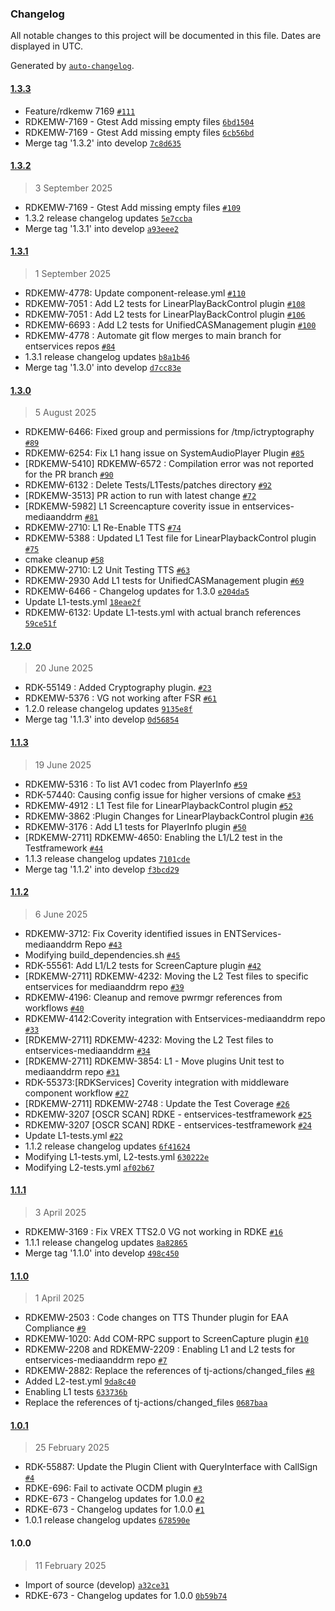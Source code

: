 ### Changelog

All notable changes to this project will be documented in this file. Dates are displayed in UTC.

Generated by [`auto-changelog`](https://github.com/CookPete/auto-changelog).

#### [1.3.3](https://github.com/rdkcentral/entservices-mediaanddrm/compare/1.3.2...1.3.3)

- Feature/rdkemw 7169 [`#111`](https://github.com/rdkcentral/entservices-mediaanddrm/pull/111)
- RDKEMW-7169 - Gtest Add missing empty files [`6bd1504`](https://github.com/rdkcentral/entservices-mediaanddrm/commit/6bd1504d7c104fd3686a8a912169c0d73fa5186e)
- RDKEMW-7169 - Gtest Add missing empty files [`6cb56bd`](https://github.com/rdkcentral/entservices-mediaanddrm/commit/6cb56bdc1abed535c07c5c7e9f9dfbd4ccb81f6a)
- Merge tag '1.3.2' into develop [`7c8d635`](https://github.com/rdkcentral/entservices-mediaanddrm/commit/7c8d635218249661cf974489a966bc3301a47a12)

#### [1.3.2](https://github.com/rdkcentral/entservices-mediaanddrm/compare/1.3.1...1.3.2)

> 3 September 2025

- RDKEMW-7169 - Gtest Add missing empty files [`#109`](https://github.com/rdkcentral/entservices-mediaanddrm/pull/109)
- 1.3.2 release changelog updates [`5e7ccba`](https://github.com/rdkcentral/entservices-mediaanddrm/commit/5e7ccba72034042113f0d1a8e3e10455e3cb4263)
- Merge tag '1.3.1' into develop [`a93eee2`](https://github.com/rdkcentral/entservices-mediaanddrm/commit/a93eee26bb8cb3f6f3d60bd4ca8fb55fe6fa205f)

#### [1.3.1](https://github.com/rdkcentral/entservices-mediaanddrm/compare/1.3.0...1.3.1)

> 1 September 2025

- RDKEMW-4778: Update component-release.yml [`#110`](https://github.com/rdkcentral/entservices-mediaanddrm/pull/110)
- RDKEMW-7051 : Add L2 tests for LinearPlayBackControl plugin [`#108`](https://github.com/rdkcentral/entservices-mediaanddrm/pull/108)
- RDKEMW-7051 : Add L2 tests for LinearPlayBackControl plugin [`#106`](https://github.com/rdkcentral/entservices-mediaanddrm/pull/106)
- RDKEMW-6693 : Add L2 tests for UnifiedCASManagement plugin [`#100`](https://github.com/rdkcentral/entservices-mediaanddrm/pull/100)
- RDKEMW-4778 : Automate git flow merges to main branch for entservices repos [`#84`](https://github.com/rdkcentral/entservices-mediaanddrm/pull/84)
- 1.3.1 release changelog updates [`b8a1b46`](https://github.com/rdkcentral/entservices-mediaanddrm/commit/b8a1b4661cb763fcc8ad6547cd2bab22b88a20d9)
- Merge tag '1.3.0' into develop [`d7cc83e`](https://github.com/rdkcentral/entservices-mediaanddrm/commit/d7cc83efe59f0ccd1496e99f2cde61a1605a2caf)

#### [1.3.0](https://github.com/rdkcentral/entservices-mediaanddrm/compare/1.2.0...1.3.0)

> 5 August 2025

- RDKEMW-6466: Fixed group and permissions for /tmp/ictryptography [`#89`](https://github.com/rdkcentral/entservices-mediaanddrm/pull/89)
- RDKEMW-6254: Fix L1 hang issue on SystemAudioPlayer Plugin [`#85`](https://github.com/rdkcentral/entservices-mediaanddrm/pull/85)
- [RDKEMW-5410] RDKEMW-6572 : Compilation error was not reported for the PR branch [`#90`](https://github.com/rdkcentral/entservices-mediaanddrm/pull/90)
- RDKEMW-6132 : Delete Tests/L1Tests/patches directory [`#92`](https://github.com/rdkcentral/entservices-mediaanddrm/pull/92)
- [RDKEMW-3513] PR action to run with latest change [`#72`](https://github.com/rdkcentral/entservices-mediaanddrm/pull/72)
- [RDKEMW-5982] L1 Screencapture coverity issue in entservices-mediaanddrm [`#81`](https://github.com/rdkcentral/entservices-mediaanddrm/pull/81)
- RDKEMW-2710: L1 Re-Enable TTS [`#74`](https://github.com/rdkcentral/entservices-mediaanddrm/pull/74)
- RDKEMW-5388 : Updated L1 Test file for LinearPlaybackControl plugin [`#75`](https://github.com/rdkcentral/entservices-mediaanddrm/pull/75)
- cmake cleanup [`#58`](https://github.com/rdkcentral/entservices-mediaanddrm/pull/58)
- RDKEMW-2710: L2 Unit Testing TTS [`#63`](https://github.com/rdkcentral/entservices-mediaanddrm/pull/63)
- RDKEMW-2930 Add L1 tests for UnifiedCASManagement plugin [`#69`](https://github.com/rdkcentral/entservices-mediaanddrm/pull/69)
- RDKEMW-6466 - Changelog updates for 1.3.0 [`e204da5`](https://github.com/rdkcentral/entservices-mediaanddrm/commit/e204da54e2df974a04919b8ae1e2e9f1bc4536f0)
- Update L1-tests.yml [`18eae2f`](https://github.com/rdkcentral/entservices-mediaanddrm/commit/18eae2fa061ea824c57ec2346eb60036c7a7c6ac)
- RDKEMW-6132: Update L1-tests.yml with actual branch references [`59ce51f`](https://github.com/rdkcentral/entservices-mediaanddrm/commit/59ce51f3a1b8f0c64ab51144493b0deda0c9d5da)

#### [1.2.0](https://github.com/rdkcentral/entservices-mediaanddrm/compare/1.1.3...1.2.0)

> 20 June 2025

- RDK-55149 : Added Cryptography plugin. [`#23`](https://github.com/rdkcentral/entservices-mediaanddrm/pull/23)
- RDKEMW-5376 : VG not working after FSR [`#61`](https://github.com/rdkcentral/entservices-mediaanddrm/pull/61)
- 1.2.0 release changelog updates [`9135e8f`](https://github.com/rdkcentral/entservices-mediaanddrm/commit/9135e8fb4dbb6792c7f4cdd78c8cf9c6d0a6886c)
- Merge tag '1.1.3' into develop [`0d56854`](https://github.com/rdkcentral/entservices-mediaanddrm/commit/0d56854fd2fd51a2611ca46fc0b0095466ae1787)

#### [1.1.3](https://github.com/rdkcentral/entservices-mediaanddrm/compare/1.1.2...1.1.3)

> 19 June 2025

- RDKEMW-5316 : To list AV1 codec from PlayerInfo [`#59`](https://github.com/rdkcentral/entservices-mediaanddrm/pull/59)
- RDK-57440: Causing config issue for higher versions of cmake [`#53`](https://github.com/rdkcentral/entservices-mediaanddrm/pull/53)
- RDKEMW-4912 : L1 Test file for LinearPlaybackControl plugin [`#52`](https://github.com/rdkcentral/entservices-mediaanddrm/pull/52)
- RDKEMW-3862 :Plugin Changes for LinearPlaybackControl plugin [`#36`](https://github.com/rdkcentral/entservices-mediaanddrm/pull/36)
- RDKEMW-3176 : Add L1 tests for PlayerInfo plugin [`#50`](https://github.com/rdkcentral/entservices-mediaanddrm/pull/50)
- [RDKEMW-2711] RDKEMW-4650: Enabling the L1/L2 test in the Testframework [`#44`](https://github.com/rdkcentral/entservices-mediaanddrm/pull/44)
- 1.1.3 release changelog updates [`7101cde`](https://github.com/rdkcentral/entservices-mediaanddrm/commit/7101cde3111d748c2285405f0a0c908ffd5ffc25)
- Merge tag '1.1.2' into develop [`f3bcd29`](https://github.com/rdkcentral/entservices-mediaanddrm/commit/f3bcd29881c051cd71057c580f6a64672c4e99aa)

#### [1.1.2](https://github.com/rdkcentral/entservices-mediaanddrm/compare/1.1.1...1.1.2)

> 6 June 2025

- RDKEMW-3712: Fix Coverity identified issues in ENTServices-mediaanddrm Repo [`#43`](https://github.com/rdkcentral/entservices-mediaanddrm/pull/43)
- Modifying build_dependencies.sh [`#45`](https://github.com/rdkcentral/entservices-mediaanddrm/pull/45)
- RDK-55561: Add L1/L2 tests for ScreenCapture plugin [`#42`](https://github.com/rdkcentral/entservices-mediaanddrm/pull/42)
- [RDKEMW-2711] RDKEMW-4232: Moving the L2 Test files to specific entservices for mediaanddrm repo [`#39`](https://github.com/rdkcentral/entservices-mediaanddrm/pull/39)
- RDKEMW-4196: Cleanup and remove pwrmgr references from workflows [`#40`](https://github.com/rdkcentral/entservices-mediaanddrm/pull/40)
- RDKEMW-4142:Coverity integration with Entservices-mediaanddrm repo [`#33`](https://github.com/rdkcentral/entservices-mediaanddrm/pull/33)
- [RDKEMW-2711] RDKEMW-4232: Moving the L2 Test files to entservices-mediaanddrm [`#34`](https://github.com/rdkcentral/entservices-mediaanddrm/pull/34)
- [RDKEMW-2711] RDKEMW-3854: L1 - Move plugins Unit test to mediaanddrm repo [`#31`](https://github.com/rdkcentral/entservices-mediaanddrm/pull/31)
- RDK-55373:[RDKServices] Coverity integration with middleware component workflow [`#27`](https://github.com/rdkcentral/entservices-mediaanddrm/pull/27)
- [RDKEMW-2711] RDKEMW-2748 : Update the Test Coverage [`#26`](https://github.com/rdkcentral/entservices-mediaanddrm/pull/26)
- RDKEMW-3207 [OSCR SCAN] RDKE - entservices-testframework [`#25`](https://github.com/rdkcentral/entservices-mediaanddrm/pull/25)
- RDKEMW-3207 [OSCR SCAN] RDKE - entservices-testframework [`#24`](https://github.com/rdkcentral/entservices-mediaanddrm/pull/24)
- Update L1-tests.yml [`#22`](https://github.com/rdkcentral/entservices-mediaanddrm/pull/22)
- 1.1.2 release changelog updates [`6f41624`](https://github.com/rdkcentral/entservices-mediaanddrm/commit/6f416241ed9a0aab2873720f4e185f4127c04bcc)
- Modifying L1-tests.yml, L2-tests.yml [`630222e`](https://github.com/rdkcentral/entservices-mediaanddrm/commit/630222ebe474ebbb78e6d908b00fcc4de34e796e)
- Modifying L2-tests.yml [`af02b67`](https://github.com/rdkcentral/entservices-mediaanddrm/commit/af02b67871cb4682f6c76c4e3affebfd9e133889)

#### [1.1.1](https://github.com/rdkcentral/entservices-mediaanddrm/compare/1.1.0...1.1.1)

> 3 April 2025

- RDKEMW-3169 : Fix VREX TTS2.0 VG not working in RDKE [`#16`](https://github.com/rdkcentral/entservices-mediaanddrm/pull/16)
- 1.1.1 release changelog updates [`8a82865`](https://github.com/rdkcentral/entservices-mediaanddrm/commit/8a828659d6c40e7894d21764e6424b803632c5e3)
- Merge tag '1.1.0' into develop [`498c450`](https://github.com/rdkcentral/entservices-mediaanddrm/commit/498c4505a03dd537b3030bb82aa25bfdeab19816)

#### [1.1.0](https://github.com/rdkcentral/entservices-mediaanddrm/compare/1.0.1...1.1.0)

> 1 April 2025

- RDKEMW-2503 : Code changes on TTS Thunder plugin for EAA Compliance [`#9`](https://github.com/rdkcentral/entservices-mediaanddrm/pull/9)
- RDKEMW-1020: Add COM-RPC support to ScreenCapture plugin  [`#10`](https://github.com/rdkcentral/entservices-mediaanddrm/pull/10)
- RDKEMW-2208 and RDKEMW-2209 : Enabling L1 and L2 tests for entservices-mediaanddrm repo [`#7`](https://github.com/rdkcentral/entservices-mediaanddrm/pull/7)
- RDKEMW-2882: Replace the references of tj-actions/changed_files [`#8`](https://github.com/rdkcentral/entservices-mediaanddrm/pull/8)
- Added L2-test.yml [`9da8c40`](https://github.com/rdkcentral/entservices-mediaanddrm/commit/9da8c40f5f287a0e2b5e2bc14cf79b4087e8012d)
- Enabling L1 tests [`633736b`](https://github.com/rdkcentral/entservices-mediaanddrm/commit/633736ba3990f567c77eed3440ccaa25d5be4fe5)
- Replace the references of tj-actions/changed_files [`0687baa`](https://github.com/rdkcentral/entservices-mediaanddrm/commit/0687baa0e3a9b5f38815deacbec0094a1d8fde6a)

#### [1.0.1](https://github.com/rdkcentral/entservices-mediaanddrm/compare/1.0.0...1.0.1)

> 25 February 2025

- RDK-55887: Update the Plugin Client with QueryInterface with CallSign [`#4`](https://github.com/rdkcentral/entservices-mediaanddrm/pull/4)
- RDKE-696: Fail to activate OCDM plugin [`#3`](https://github.com/rdkcentral/entservices-mediaanddrm/pull/3)
- RDKE-673 - Changelog updates for 1.0.0 [`#2`](https://github.com/rdkcentral/entservices-mediaanddrm/pull/2)
- RDKE-673 - Changelog updates for 1.0.0 [`#1`](https://github.com/rdkcentral/entservices-mediaanddrm/pull/1)
- 1.0.1 release changelog updates [`678590e`](https://github.com/rdkcentral/entservices-mediaanddrm/commit/678590e5700a05f0a7e3f6967b1cd4a7eac2e8f5)

#### 1.0.0

> 11 February 2025

- Import of source (develop) [`a32ce31`](https://github.com/rdkcentral/entservices-mediaanddrm/commit/a32ce31590b6600b08d10cfd03e9b3d81ffa32ec)
- RDKE-673 - Changelog updates for 1.0.0 [`0b59b74`](https://github.com/rdkcentral/entservices-mediaanddrm/commit/0b59b7425243e174583da065ccf30451a7de434a)
